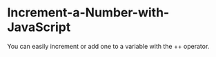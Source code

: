 # Increment-a-Number-with-JavaScript
You can easily increment or add one to a variable with the ++ operator.

